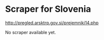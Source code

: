 Scraper for Slovenia
=========================

<http://pregled.arsktrp.gov.si/prejemniki14.php>

No scraper available yet.
